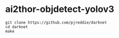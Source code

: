 # ai2thor-objdetect-yolov3

```git
git clone https://github.com/pjreddie/darknet
cd darknet
make
```

